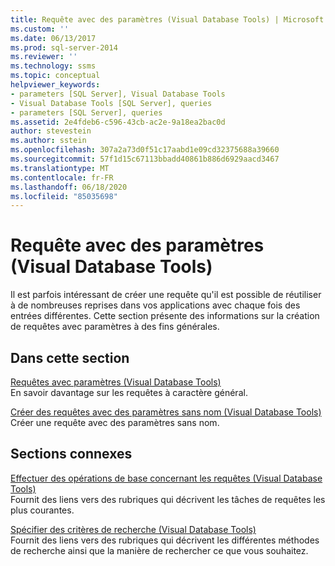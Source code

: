 ```yaml
---
title: Requête avec des paramètres (Visual Database Tools) | Microsoft Docs
ms.custom: ''
ms.date: 06/13/2017
ms.prod: sql-server-2014
ms.reviewer: ''
ms.technology: ssms
ms.topic: conceptual
helpviewer_keywords:
- parameters [SQL Server], Visual Database Tools
- Visual Database Tools [SQL Server], queries
- parameters [SQL Server], queries
ms.assetid: 2e4fdeb6-c596-43cb-ac2e-9a18ea2bac0d
author: stevestein
ms.author: sstein
ms.openlocfilehash: 307a2a73d0f51c17aabd1e09cd32375688a39660
ms.sourcegitcommit: 57f1d15c67113bbadd40861b886d6929aacd3467
ms.translationtype: MT
ms.contentlocale: fr-FR
ms.lasthandoff: 06/18/2020
ms.locfileid: "85035698"
---
```

# <a name="query-with-parameters-visual-database-tools"></a>Requête avec des paramètres (Visual Database Tools)
  Il est parfois intéressant de créer une requête qu'il est possible de réutiliser à de nombreuses reprises dans vos applications avec chaque fois des entrées différentes. Cette section présente des informations sur la création de requêtes avec paramètres à des fins générales.  
  
## <a name="in-this-section"></a>Dans cette section  
 [Requêtes avec paramètres &#40;Visual Database Tools&#41;](visual-database-tools.md)  
 En savoir davantage sur les requêtes à caractère général.  
  
 [Créer des requêtes avec des paramètres sans nom &#40;Visual Database Tools&#41;](create-queries-with-unnamed-parameters-visual-database-tools.md)  
 Créer une requête avec des paramètres sans nom.  
  
## <a name="related-sections"></a>Sections connexes  
 [Effectuer des opérations de base concernant les requêtes &#40;Visual Database Tools&#41;](perform-basic-operations-with-queries-visual-database-tools.md)  
 Fournit des liens vers des rubriques qui décrivent les tâches de requêtes les plus courantes.  
  
 [Spécifier des critères de recherche &#40;Visual Database Tools&#41;](specify-search-criteria-visual-database-tools.md)  
 Fournit des liens vers des rubriques qui décrivent les différentes méthodes de recherche ainsi que la manière de rechercher ce que vous souhaitez.  
  
  
